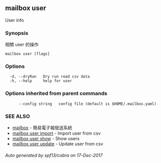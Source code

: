 ## mailbox user

User info

### Synopsis

相關 user 的操作

```
mailbox user [flags]
```

### Options

```
  -d, --dryRun   Dry run read csv data
  -h, --help     help for user
```

### Options inherited from parent commands

```
      --config string   config file (default is $HOME/.mailbox.yaml)
```

### SEE ALSO

* [mailbox](mailbox.md)	 - 簡易電子報發送系統
* [mailbox user import](mailbox_user_import.md)	 - Import user from csv
* [mailbox user show](mailbox_user_show.md)	 - Show users
* [mailbox user update](mailbox_user_update.md)	 - Update user from csv

###### Auto generated by spf13/cobra on 17-Dec-2017
